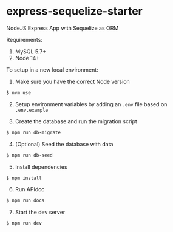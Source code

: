 # express-sequelize-starter

NodeJS Express App with Sequelize as ORM

Requirements:

1. MySQL 5.7+
2. Node 14+

To setup in a new local environment:

1. Make sure you have the correct Node version

```sh
$ nvm use
```

2. Setup environment variables by adding an `.env` file based on `.env.example`

3. Create the database and run the migration script

```sh
$ npm run db-migrate
```

4. (Optional) Seed the database with data

```sh
$ npm run db-seed
```

5. Install dependencies

```sh
$ npm install
```

6. Run APIdoc

```sh
$ npm run docs
```

7. Start the dev server

```sh
$ npm run dev
```
